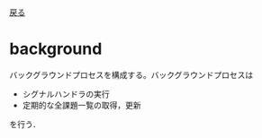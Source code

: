 [戻る](../README.md)

# background

バックグラウンドプロセスを構成する。バックグラウンドプロセスは

- シグナルハンドラの実行
- 定期的な全課題一覧の取得，更新

を行う．
